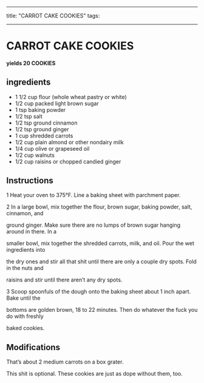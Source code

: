 
---
title: "CARROT CAKE COOKIES"
tags:

---
# CARROT CAKE COOKIES



#### yields  20 COOKIES


## ingredients
* 1 1/2 cup flour (whole wheat pastry or white) 
* 1/2 cup packed light brown sugar 
* 1 tsp baking powder 
* 1/2 tsp salt 
* 1/2 tsp ground cinnamon 
* 1/2 tsp ground ginger 
* 1 cup shredded carrots 
* 1/2 cup plain almond or other nondairy milk 
* 1/4 cup olive or grapeseed oil 
* 1/2 cup walnuts 
* 1/2 cup raisins or chopped candied ginger 



## Instructions
1 Heat your oven to 375°F. Line a baking sheet with parchment paper.

2 In a large bowl, mix together the flour, brown sugar, baking powder, salt, cinnamon, and

ground ginger. Make sure there are no lumps of brown sugar hanging around in there. In a

smaller bowl, mix together the shredded carrots, milk, and oil. Pour the wet ingredients into

the dry ones and stir all that shit until there are only a couple dry spots. Fold in the nuts and

raisins and stir until there aren’t any dry spots.

3 Scoop spoonfuls of the dough onto the baking sheet about 1 inch apart. Bake until the

bottoms are golden brown, 18 to 22 minutes. Then do whatever the fuck you do with freshly

baked cookies.



## Modifications
That’s about 2 medium carrots on a box grater.

 This shit is optional. These cookies are just as dope without them, too.




